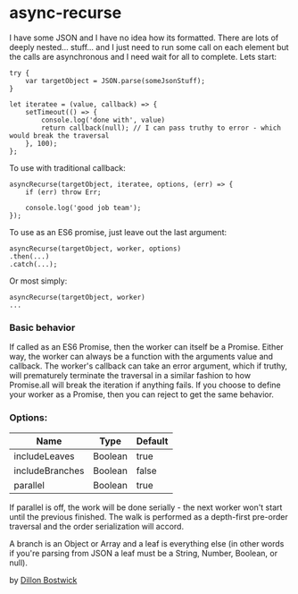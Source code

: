 # async-recurse

I have some JSON and I have no idea how its formatted. There are lots of deeply nested... stuff... and 
I just need to run some call on each element but the calls are asynchronous and I need wait for all to
complete. Lets start:
```
try {
	var targetObject = JSON.parse(someJsonStuff);
}

let iteratee = (value, callback) => {
	setTimeout(() => {
		console.log('done with', value)
		return callback(null); // I can pass truthy to error - which would break the traversal
	}, 100);	
};
```

To use with traditional callback:

```
asyncRecurse(targetObject, iteratee, options, (err) => {
	if (err) throw Err;

	console.log('good job team');
});
```

To use as an ES6 promise, just leave out the last argument:
```
asyncRecurse(targetObject, worker, options)
.then(...)
.catch(...);
```
Or most simply:
```
asyncRecurse(targetObject, worker)
...
```

### Basic behavior
If called as an ES6 Promise, then the worker can itself be a Promise. Either way,
the worker can always be a function with the arguments value and callback. The worker's
callback can take an error argument, which if truthy, will prematurely terminate the
traversal in a similar fashion to how Promise.all will break the iteration if anything fails.
If you choose to define your worker as a Promise, then you can reject to get the same behavior.

### Options:

| Name            | Type    | Default  |
|-----------------|---------|----------|
| includeLeaves   | Boolean | true     |
| includeBranches | Boolean | false    |
| parallel		  | Boolean | true	   |

If parallel is off, the work will be done serially - the next worker won't start
until the previous finished. The walk is performed as a depth-first pre-order
traversal and the order serialization will accord.

A branch is an Object or Array and a leaf is everything else (in other words if you're parsing
from JSON a leaf must be a String, Number, Boolean, or null).

by [Dillon Bostwick](http://linkedin.com/in/dillonbostwick)